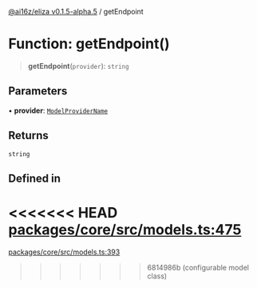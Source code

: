 [@ai16z/eliza v0.1.5-alpha.5](../index.md) / getEndpoint

# Function: getEndpoint()

> **getEndpoint**(`provider`): `string`

## Parameters

• **provider**: [`ModelProviderName`](../enumerations/ModelProviderName.md)

## Returns

`string`

## Defined in

<<<<<<< HEAD
[packages/core/src/models.ts:475](https://github.com/ai16z/eliza/blob/main/packages/core/src/models.ts#L475)
=======
[packages/core/src/models.ts:393](https://github.com/ai16z/eliza/blob/main/packages/core/src/models.ts#L393)
>>>>>>> 6814986b (configurable model class)
